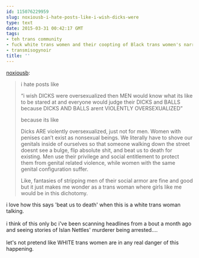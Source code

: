 ```yaml
---
id: 115076229959
slug: noxiousb-i-hate-posts-like-i-wish-dicks-were
type: text
date: 2015-03-31 00:42:17 GMT
tags:
- teh trans community
- fuck white trans women and their coopting of Black trans women's narratives
- transmisogynoir
title: ''
---
```

<p><a href="http://noxiousb.tumblr.com/post/115029388475/i-hate-posts-like-i-wish-dicks-were" class="tumblr_blog">noxiousb</a>:</p><blockquote><p>i hate posts like </p><p>“i wish DICKS were oversexualized then MEN would know what its like to be stared at and everyone would judge their DICKS and BALLS because DICKS AND BALLS arent VIOLENTLY OVERSEXUALIZED”<br /></p><p>because its like</p><p>Dicks ARE violently oversexualized, just not for men. Women with penises can’t exist as nonsexual beings. We literally have to shove our genitals inside of ourselves so that someone walking down the street doesnt see a bulge, flip absolute shit, and beat us to death for existing. Men use their privilege and social entitlement to protect them from genital related violence, while women with the same genital configuration suffer. </p><p>Like, fantasies of stripping men of their social armor are fine and good but it just makes me wonder as a trans woman where girls like me would be in this dichotomy. </p></blockquote>

<p>i love how this says 'beat us to death' when this is a white trans woman talking.<br/><br/>i think of this only bc i've been scanning headlines from a bout a month ago and seeing stories of Islan Nettles' murderer being arrested....<br/><br/>let's not pretend like WHITE trans women are in any real danger of this happening.</p>
